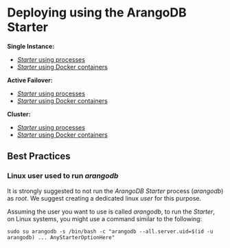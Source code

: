 Deploying using the ArangoDB Starter
====================================

**Single Instance:**

- [_Starter_ using processes](../SingleInstance/UsingTheStarter.md)
- [_Starter_ using Docker containers](../SingleInstance/UsingTheStarter.md#using-the-arangodb-starter-in-docker)

**Active Failover:**

- [_Starter_ using processes](../ActiveFailover/UsingTheStarter.md)
- [_Starter_ using Docker containers](../ActiveFailover/UsingTheStarter.md#using-the-arangodb-starter-in-docker)

**Cluster:**

- [_Starter_ using processes](../Cluster/UsingTheStarter.md)
- [_Starter_ using Docker containers](../Cluster/UsingTheStarter.md#using-the-arangodb-starter-in-docker)

Best Practices
--------------

### Linux user used to run _arangodb_

It is strongly suggested to not run the _ArangoDB Starter_ process (_arangodb_)
as _root_. We suggest creating a dedicated linux _user_ for this purpose.

Assuming the user you want to use is called _arangodb_, to run the _Starter_,
on Linux systems, you might use a command similar to the following:

```
sudo su arangodb -s /bin/bash -c "arangodb --all.server.uid=$(id -u arangodb) ... AnyStarterOptionHere"
```